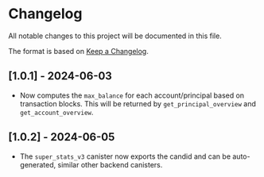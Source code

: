 # Changelog
All notable changes to this project will be documented in this file.

The format is based on [Keep a Changelog](https://keepachangelog.com/en/1.0.0/).

## [1.0.1] - 2024-06-03

- Now computes the `max_balance` for each account/principal based on transaction blocks. This will be returned by `get_principal_overview` and `get_account_overview`.

## [1.0.2] - 2024-06-05

- The `super_stats_v3` canister now exports the candid and can be auto-generated, similar other backend canisters.